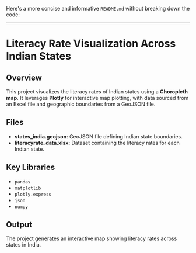 Here's a more concise and informative `README.md` without breaking down the code:

---

# Literacy Rate Visualization Across Indian States

## Overview
This project visualizes the literacy rates of Indian states using a **Choropleth map**. It leverages **Plotly** for interactive map plotting, with data sourced from an Excel file and geographic boundaries from a GeoJSON file.

## Files
- **states_india.geojson**: GeoJSON file defining Indian state boundaries.
- **literacyrate_data.xlsx**: Dataset containing the literacy rates for each Indian state.

## Key Libraries
- `pandas`
- `matplotlib`
- `plotly.express`
- `json`
- `numpy`

## Output
The project generates an interactive map showing literacy rates across states in India.
